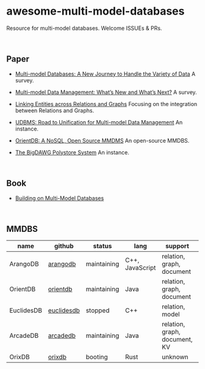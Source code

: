 # awesome-multi-model-databases

Resource for multi-model databases. Welcome ISSUEs & PRs.

    

## Paper

- [Multi-model Databases: A New Journey to Handle the Variety of Data](https://dl.acm.org/doi/pdf/10.1145/3323214) A survey.

- [Multi-model Data Management: What’s New and What’s Next?](https://www.cs.helsinki.fi/u/jilu/paper/multi-model-data_EDBT.pdf) A survey.

- [Linking Entities across Relations and Graphs](https://www.disi.unitn.it/~pavel/OM/articles/Fan_ICDE22.pdf) Focusing on the integration between Relations and Graphs.

- [UDBMS: Road to Unification for Multi-model Data Management](https://arxiv.org/pdf/1612.08050.pdf) An instance.

- [OrientDB: A NoSQL, Open Source MMDMS](https://ceur-ws.org/Vol-3163/BICOD21_paper_3.pdf) An open-source MMDBS.

- [The BigDAWG Polystore System](https://sci.bban.top/pdf/10.1145/2814710.2814713.pdf) An instance.

    

## Book

- [Building on Multi-Model Databases](https://www.oreilly.com/library/view/building-on-multi-model/9781492049234/)

    

## MMDBS

| name       | github                                                    | status      | lang            | support                       | protocol | query             | license    |
| ---------- | --------------------------------------------------------- | ----------- | --------------- | ----------------------------- | -------- | ----------------- | ---------- |
| ArangoDB   | [arangodb](https://github.com/arangodb/arangodb)          | maintaining | C++, JavaScript | relation, graph, document     | http     | AQL               | Apache-2.0 |
| OrientDB   | [orientdb](https://github.com/orientechnologies/orientdb) | maintaining | Java            | relation, graph, document     | http     | SQL               | Apache-2.0 |
| EuclidesDB | [euclidesdb](https://github.com/perone/euclidesdb)        | stopped     | C++             | relation, model               | gRPC     | gRPC              | Apache-2.0 |
| ArcadeDB   | [arcadedb](https://github.com/ArcadeData/arcadedb)        | maintaining | Java            | relation, graph, document, KV | http     | SQL, Cypher, JSON | Apache-2.0 |
| OrixDB     | [orixdb](https://github.com/orixdb/orixdb)                | booting     | Rust            | unknown                       | unknown  | GraphQL           | MIT        |
